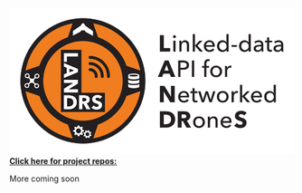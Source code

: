 ![](images/logo/png/landrs-logo-full_md.png)
**[Click here for project repos:](https://github.com/landrs-toolkit)**

More coming soon

